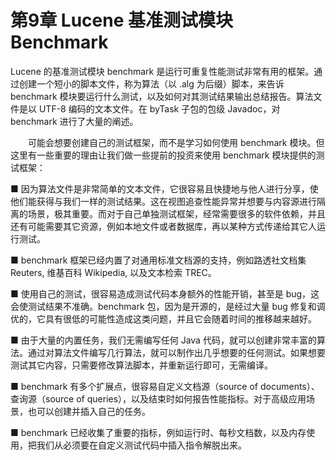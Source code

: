 # 第9章 Lucene 基准测试模块 Benchmark #

Lucene 的基准测试模块 benchmark 是运行可重复性能测试非常有用的框架。通过创建一个短小的脚本文件，称为算法（以 .alg 为后缀）脚本，来告诉 benchmark 模块要运行什么测试，以及如何对其测试结果输出总结报告。算法文件是以 UTF-8 编码的文本文件。在 byTask 子包的包级 Javadoc，对 benchmark 进行了大量的阐述。 

&emsp;&emsp;可能会想要创建自己的测试框架，而不是学习如何使用 benchmark 模块。但这里有一些重要的理由让我们做一些提前的投资来使用 benchmark 模块提供的测试框架：

**■** 因为算法文件是非常简单的文本文件，它很容易且快捷地与他人进行分享，使他们能获得与我们一样的测试结果。这在视图追查性能异常并想要与内容源进行隔离的场景，极其重要。而对于自己单独测试框架，经常需要很多的软件依赖，并且还有可能需要其它资源，例如本地文件或者数据库，再以某种方式传递给其它人运行测试。

**■** benchmark 框架已经内置了对通用标准文档源的支持，例如路透社文档集 Reuters, 维基百科 Wikipedia, 以及文本检索 TREC。


**■** 使用自己的测试，很容易造成测试代码本身额外的性能开销，甚至是 bug，这会使测试结果不准确。benchmark 包，因为是开源的，是经过大量 bug 修复和调优的，它具有很低的可能性造成这类问题，并且它会随着时间的推移越来越好。


**■** 由于大量的内置任务，我们无需编写任何 Java 代码，就可以创建非常丰富的算法。通过对算法文件编写几行算法，就可以制作出几乎想要的任何测试。如果想要测试其它内容，只需要修改算法脚本，并重新运行即可，无需编译。


**■** benchmark 有多个扩展点，很容易自定义文档源（source of documents）、查询源（source of queries），以及结束时如何报告性能指标。对于高级应用场景，也可以创建并插入自己的任务。


**■** benchmark 已经收集了重要的指标，例如运行时、每秒文档数，以及内存使用，把我们从必须要在自定义测试代码中插入指令解脱出来。




































